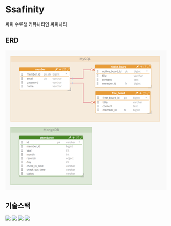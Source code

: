 # Ssafinity
싸피 수료생 커뮤니티인 싸피니티

## ERD
<img src="etc/ERD.png" width="600"/>

## 기술스택
<img src="https://img.shields.io/badge/SpringBoot-6DB33F?style=flat-square&logo=springboot&logoColor=white"/>
<img src="https://img.shields.io/badge/MySQL-4479A1?style=flat-square&logo=mysql&logoColor=white"/>
<img src="https://img.shields.io/badge/MongoDB-47A248?style=flat-square&logo=mongodb&logoColor=white"/>
<img src="https://img.shields.io/badge/JPA-E73C00?style=flat-square&logoColor=white"/>
